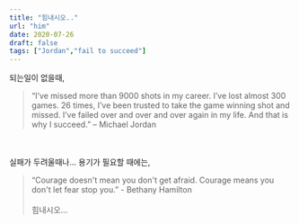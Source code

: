 ```yaml
---
title: "힘내시오.."
url: "him"
date: 2020-07-26
draft: false
tags: ["Jordan","fail to succeed"]
---
```

되는일이 없을때,</br>

>“I’ve missed more than 9000 shots in my career. I’ve lost almost 300 games. 26 times, I’ve been trusted to take the game winning shot and missed. I’ve failed over and over and over again in my life. And that is why I succeed.” – Michael Jordan

</br></br>
실패가 두려울때나... 용기가 필요할 때에는,</br>

>“Courage doesn't mean you don't get afraid. Courage means you don't let fear stop you.” -  Bethany Hamilton
</br></br>
힘내시오...
